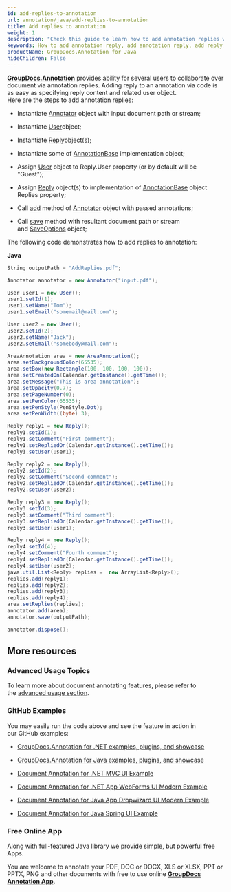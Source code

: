 ```yaml
---
id: add-replies-to-annotation
url: annotation/java/add-replies-to-annotation
title: Add replies to annotation
weight: 1
description: "Check this guide to learn how to add annotation replies when collaborate over document using GroupDocs.Annotation for Java API."
keywords: How to add annotation reply, add annotation reply, add reply, reply to annotation
productName: GroupDocs.Annotation for Java
hideChildren: False
---
```

[**GroupDocs.Annotation**](https://products.groupdocs.com/annotation/java) provides ability for several users to collaborate over document via annotation replies. Adding reply to an annotation via code is as easy as specifying reply content and related user object.  
Here are the steps to add annotation replies:

*   Instantiate [Annotator](https://apireference.groupdocs.com/java/annotation/com.groupdocs.annotation/Annotator) object with input document path or stream;
    
*   Instantiate [User](https://apireference.groupdocs.com/java/annotation/com.groupdocs.annotation.models/User)object;
    
*   Instantiate [Reply](https://apireference.groupdocs.com/java/annotation/com.groupdocs.annotation.models/Reply)object(s);
    
*   Instantiate some of [AnnotationBase](https://apireference.groupdocs.com/java/annotation/com.groupdocs.annotation.models.annotationmodels/AnnotationBase) implementation object;
    
*   Assign [User](https://apireference.groupdocs.com/java/annotation/com.groupdocs.annotation.models/User) object to Reply.User property (or by default will be "Guest");
    
*   Assign [Reply](https://apireference.groupdocs.com/java/annotation/com.groupdocs.annotation.models/Reply) object(s) to implementation of [AnnotationBase](https://apireference.groupdocs.com/java/annotation/com.groupdocs.annotation.models.annotationmodels/AnnotationBase) object Replies property;
    
*   Call [add](https://apireference.groupdocs.com/java/annotation/com.groupdocs.annotation/Annotator#add(com.groupdocs.annotation.models.annotationmodels.AnnotationBase)) method of [Annotator](https://apireference.groupdocs.com/java/annotation/com.groupdocs.annotation/Annotator) object with passed annotations;
    
*   Call [save](https://apireference.groupdocs.com/java/annotation/com.groupdocs.annotation/Annotator#save(java.io.InputStream)) method with resultant document path or stream and [SaveOptions](https://apireference.groupdocs.com/java/annotation/com.groupdocs.annotation.options.export/SaveOptions) object;
    

The following code demonstrates how to add replies to annotation:

**Java**

```csharp
String outputPath = "AddReplies.pdf";

Annotator annotator = new Annotator("input.pdf");

User user1 = new User();
user1.setId(1);
user1.setName("Tom");
user1.setEmail("somemail@mail.com");

User user2 = new User();
user2.setId(2);
user2.setName("Jack");
user2.setEmail("somebody@mail.com");

AreaAnnotation area = new AreaAnnotation();
area.setBackgroundColor(65535);
area.setBox(new Rectangle(100, 100, 100, 100));
area.setCreatedOn(Calendar.getInstance().getTime());
area.setMessage("This is area annotation");
area.setOpacity(0.7);
area.setPageNumber(0);
area.setPenColor(65535);
area.setPenStyle(PenStyle.Dot);
area.setPenWidth((byte) 3);

Reply reply1 = new Reply();
reply1.setId(1);
reply1.setComment("First comment");
reply1.setRepliedOn(Calendar.getInstance().getTime());
reply1.setUser(user1);

Reply reply2 = new Reply();
reply2.setId(2);
reply2.setComment("Second comment");
reply2.setRepliedOn(Calendar.getInstance().getTime());
reply2.setUser(user2);

Reply reply3 = new Reply();
reply3.setId(3);
reply3.setComment("Third comment");
reply3.setRepliedOn(Calendar.getInstance().getTime());
reply3.setUser(user1);

Reply reply4 = new Reply();
reply4.setId(4);
reply4.setComment("Fourth comment");
reply4.setRepliedOn(Calendar.getInstance().getTime());
reply4.setUser(user2);
java.util.List<Reply> replies =  new ArrayList<Reply>();
replies.add(reply1);
replies.add(reply2);
replies.add(reply3);
replies.add(reply4);
area.setReplies(replies);
annotator.add(area);
annotator.save(outputPath);

annotator.dispose();
```

## More resources

### Advanced Usage Topics

To learn more about document annotating features, please refer to the [advanced usage section](Advanced%2Busage.html).

### GitHub Examples

You may easily run the code above and see the feature in action in our GitHub examples:

*   [GroupDocs.Annotation for .NET examples, plugins, and showcase](https://github.com/groupdocs-annotation/GroupDocs.Annotation-for-.NET)
    
*   [GroupDocs.Annotation for Java examples, plugins, and showcase](https://github.com/groupdocs-annotation/GroupDocs.Annotation-for-Java)
    
*   [Document Annotation for .NET MVC UI Example](https://github.com/groupdocs-annotation/GroupDocs.Annotation-for-.NET-MVC) 
    
*   [Document Annotation for .NET App WebForms UI Modern Example](https://github.com/groupdocs-annotation/GroupDocs.Annotation-for-.NET-WebForms)
    
*   [Document Annotation for Java App Dropwizard UI Modern Example](https://github.com/groupdocs-annotation/GroupDocs.Annotation-for-Java-Dropwizard)
    
*   [Document Annotation for Java Spring UI Example](https://github.com/groupdocs-annotation/GroupDocs.Annotation-for-Java-Spring)
    

### Free Online App

Along with full-featured Java library we provide simple, but powerful free Apps.

You are welcome to annotate your PDF, DOC or DOCX, XLS or XLSX, PPT or PPTX, PNG and other documents with free to use online **[GroupDocs Annotation App](https://products.groupdocs.app/annotation)**.
